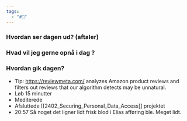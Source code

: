 ```yaml
---
tags:
  - "#📅"
---
```

### Hvordan ser dagen ud? (aftaler)


### Hvad vil jeg gerne opnå i dag ?


### Hvordan gik dagen?
- Tip: https://reviewmeta.com/ analyzes Amazon product reviews and filters out reviews that our algorithm detects may be unnatural.
- Løb 15 minutter 
- Mediterede 
- Afsluttede [[2402_Securing_Personal_Data_Access]]  projektet 
- 20:57 Så noget det ligner lidt frisk blod i Elias afføring ble. Meget lidt. 